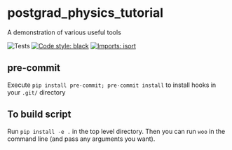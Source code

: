 # postgrad_physics_tutorial

A demonstration of various useful tools

![Tests](https://github.com/paddyroddy/postgrad_physics_tutorial/workflows/Tests/badge.svg)
[![Code style: black](https://img.shields.io/badge/code%20style-black-000000.svg)](https://github.com/ambv/black)
[![Imports: isort](https://img.shields.io/badge/%20imports-isort-%231674b1?style=flat&labelColor=ef8336)](https://pycqa.github.io/isort/)

## pre-commit

Execute `pip install pre-commit; pre-commit install` to install hooks in your `.git/` directory

## To build script

Run `pip install -e .` in the top level directory.
Then you can run `woo` in the command line (and pass any arguments you want).
